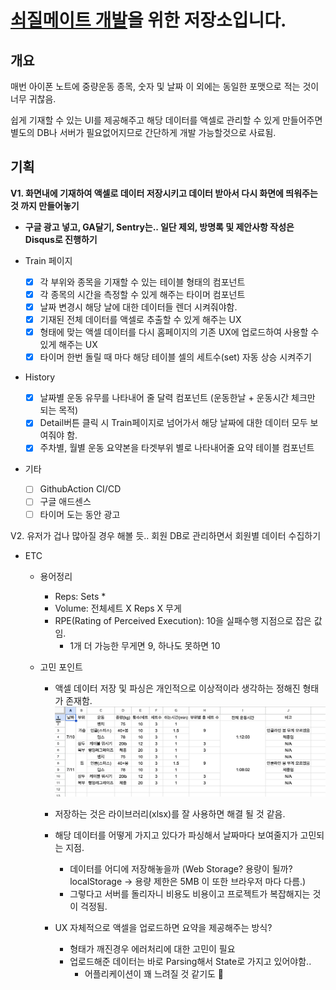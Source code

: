 # [쇠질메이트 개발](https://iron-mate.com)을 위한 저장소입니다.

## 개요

매번 아이폰 노트에 중량운동 종목, 숫자 및 날짜 이 외에는 동일한 포맷으로 적는 것이 너무 귀찮음.

쉽게 기재할 수 있는 UI를 제공해주고 해당 데이터를 액셀로 관리할 수 있게 만들어주면 별도의 DB나 서버가 필요없어지므로 간단하게 개발 가능할것으로 사료됨.

## 기획

**V1. 화면내에 기재하여 액셀로 데이터 저장시키고 데이터 받아서 다시 화면에 띄워주는 것 까지 만들어놓기**

- **구글 광고 넣고, GA달기, Sentry는.. 일단 제외, 방명록 및 제안사항 작성은 Disqus로 진행하기**

- Train 페이지

  - [x] 각 부위와 종목을 기재할 수 있는 테이블 형태의 컴포넌트
  - [x] 각 종목의 시간을 측정할 수 있게 해주는 타이머 컴포넌트
  - [x] 날짜 변경시 해당 날에 대한 데이터들 렌더 시켜줘야함.
  - [x] 기재된 전체 데이터를 액셀로 추출할 수 있게 해주는 UX
  - [x] 형태에 맞는 액셀 데이터를 다시 홈페이지의 기존 UX에 업로드하여 사용할 수 있게 해주는 UX
  - [x] 타이머 한번 돌릴 때 마다 해당 테이블 셀의 세트수(set) 자동 상승 시켜주기

- History

  - [x] 날짜별 운동 유무를 나타내어 줄 달력 컴포넌트 (운동한날 + 운동시간 체크만 되는 목적)
  - [x] Detail버튼 클릭 시 Train페이지로 넘어가서 해당 날짜에 대한 데이터 모두 보여줘야 함.
  - [x] 주차별, 월별 운동 요약본을 타겟부위 별로 나타내어줄 요약 테이블 컴포넌트

- 기타

  - [ ] GithubAction CI/CD
  - [ ] 구글 애드센스
  - [ ] 타이머 도는 동안 광고

V2. 유저가 겁나 많아질 경우 해볼 듯.. 회원 DB로 관리하면서 회원별 데이터 수집하기

- ETC

  - 용어정리

    - Reps: Sets \*
    - Volume: 전체세트 X Reps X 무게
    - RPE(Rating of Perceived Execution): 10을 실패수행 지점으로 잡은 값임.
      - 1개 더 가능한 무게면 9, 하나도 못하면 10

  - 고민 포인트

    - 액셀 데이터 저장 및 파싱은 개인적으로 이상적이라 생각하는 정해진 형태가 존재함.
      ![액셀형태](excel-image.png)
    - 저장하는 것은 라이브러리(xlsx)를 잘 사용하면 해결 될 것 같음.
    - 해당 데이터를 어떻게 가지고 있다가 파싱해서 날짜마다 보여줄지가 고민되는 지점.

      - 데이터를 어디에 저장해놓을까 (Web Storage? 용량이 될까? localStorage -> 용량 제한은 5MB 이 또한 브라우저 마다 다름.)
      - 그렇다고 서버를 돌리자니 비용도 비용이고 프로젝트가 복잡해지는 것이 걱정됨.

    - UX 자체적으로 액셀을 업로드하면 요약을 제공해주는 방식?
      - 형태가 깨진경우 에러처리에 대한 고민이 필요
      - 업로드해준 데이터는 바로 Parsing해서 State로 가지고 있어야함..
        - 어플리케이션이 꽤 느려질 것 같기도 🫠

